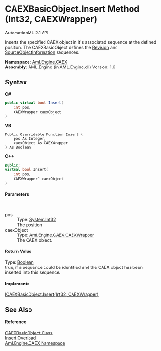 # CAEXBasicObject.Insert Method (Int32, CAEXWrapper)
AutomationML 2.1 API 

Inserts the specified CAEX object in it's associated sequence at the defined position. The CAEXBasicObject defines the <a href="P_Aml_Engine_CAEX_CAEXBasicObject_Revision">Revision</a> and <a href="P_Aml_Engine_CAEX_CAEXBasicObject_SourceObjectInformation">SourceObjectInformation</a> sequences.

**Namespace:**&nbsp;<a href="N_Aml_Engine_CAEX">Aml.Engine.CAEX</a><br />**Assembly:**&nbsp;AML.Engine (in AML.Engine.dll) Version: 1.6

## Syntax

**C#**<br />
``` C#
public virtual bool Insert(
	int pos,
	CAEXWrapper caexObject
)
```

**VB**<br />
``` VB
Public Overridable Function Insert ( 
	pos As Integer,
	caexObject As CAEXWrapper
) As Boolean
```

**C++**<br />
``` C++
public:
virtual bool Insert(
	int pos, 
	CAEXWrapper^ caexObject
)
```


#### Parameters
&nbsp;<dl><dt>pos</dt><dd>Type: <a href="https://docs.microsoft.com/dotnet/api/system.int32" target="_parent" rel="noopener noreferrer">System.Int32</a><br />The position</dd><dt>caexObject</dt><dd>Type: <a href="T_Aml_Engine_CAEX_CAEXWrapper">Aml.Engine.CAEX.CAEXWrapper</a><br />The CAEX object.</dd></dl>

#### Return Value
Type: <a href="https://docs.microsoft.com/dotnet/api/system.boolean" target="_parent" rel="noopener noreferrer">Boolean</a><br />true, if a sequence could be identified and the CAEX object has been inserted into this sequence.

#### Implements
<a href="M_Aml_Engine_CAEX_ICAEXBasicObject_Insert_1">ICAEXBasicObject.Insert(Int32, CAEXWrapper)</a><br />

## See Also


#### Reference
<a href="T_Aml_Engine_CAEX_CAEXBasicObject">CAEXBasicObject Class</a><br /><a href="Overload_Aml_Engine_CAEX_CAEXBasicObject_Insert">Insert Overload</a><br /><a href="N_Aml_Engine_CAEX">Aml.Engine.CAEX Namespace</a><br />